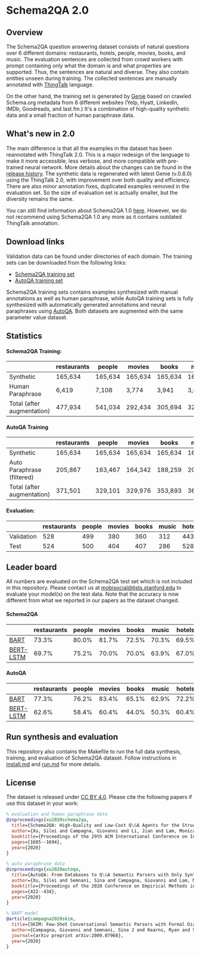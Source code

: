 # Schema2QA 2.0

## Overview
The Schema2QA question answering dataset consists of natural questions over 6 different domains: 
restaurants, hotels, people, movies, books, and music. 
The evaluation sentences are collected from crowd workers with prompt containing 
only what the domain is and what properties are supported. Thus, the sentences are natural 
and diverse. They also contain entities unseen during training. 
The collected sentences are manually annotated with 
[ThingTalk](https://wiki.almond.stanford.edu/en/thingtalk) language. 

On the other hand, the training set is generated by 
[Genie](https://github.com/stanford-oval/genie-toolkit) based on crawled Schema.org metadata 
from 6 different websites (Yelp, Hyatt, LinkedIn, IMDb, Goodreads, and last.fm.) 
It's a combination of high-quality synthetic data and
a small fraction of human paraphrase data. 

## What's new in 2.0
The main difference is that all the examples in the dataset has been reannotated 
with ThingTalk 2.0. This is a major redesign of the language to make it more accessible,
less verbose, and more compatible with pre-trained neural network. 
More details about the changes can be found in the [release history](https://github.com/stanford-oval/thingtalk/blob/master/HISTORY.md).
The synthetic data is regenerated with latest Genie (v.0.8.0) using the ThingTalk 2.0, 
with improvement over both quality and efficiency. 
There are also minor annotation fixes, duplicated examples removed in the evaluation set. 
So the size of evaluation set is actually smaller, but the diversity remains the same. 

You can still find information about Schema2QA 1.0 [here](./doc/1.0.md).
However, we do not recommend using Schema2QA 1.0 any more as it contains outdated ThingTalk 
annotation. 

## Download links
Validation data can be found under directories of each domain.
The training sets can be downloaded from the following links:
- [Schema2QA training set](https://almond-static.stanford.edu/research/schema2qa2.0/autoqa.tar.xz)
- [AutoQA training set](https://almond-static.stanford.edu/research/schema2qa2.0/schema2qa.tar.xz)

Schema2QA training sets contains examples synthesized with manual annotations as well as 
human paraphrase, while AutoQA training sets is fully synthesized with automatically generated 
annotations and neural paraphrases using [AutoQA](https://almond-static.stanford.edu/papers/autoqa-emnlp2020.pdf). 
Both datasets are augmented with the same parameter value dataset. 
 
## Statistics  
#### Schema2QA Training:
|                            | restaurants | people  | movies  | books   | music   | hotels  | average |
| -------------------------- | ----------- | ------- | ------- | ------- | ------- | ------- | ------- |
| Synthetic                  | 165,634     | 165,634 | 165,634 | 165,634 | 165,634 | 165,634 | 165,634 |
| Human Paraphrase           | 6,419       | 7,108   | 3,774   | 3,941   | 3,626   | 3,311   | 4,697   |
| Total (after augmentation) | 477,934     | 541,034 | 292,434 | 305,694 | 322,554 | 302,414 | 373,677 |

#### AutoQA Training 
|                            | restaurants | people  | movies  | books   | music   | hotels  | average |
| -------------------------- | ----------- | ------- | ------- | ------- | ------- | ------- | ------- |
| Synthetic                  | 165,634     | 165,634 | 165,634 | 165,634 | 165,634 | 165,634 | 165,634 |
| Auto Paraphrase (filtered) | 205,867     | 163,467 | 164,342 | 188,259 | 202,870 | 220,428 | 190,872 |
| Total (after augmentation) | 371,501     | 329,101 | 329,976 | 353,893 | 368,504 | 386,062 | 356,506 |

#### Evaluation: 
|            | restaurants | people | movies | books | music | hotels | average |
| ---------- | ----------- | ------ | ------ | ----- | ----- | ------ | ------- |
| Validation | 528         | 499    | 380    | 360   | 312   | 443    | 420.3   |
| Test       | 524         | 500    | 404    | 407   | 286   | 528    | 441.5   |

## Leader board 
All numbers are evaluated on the Schema2QA test set which is not included in this repository. 
Please contact us at mobisocial@lists.stanford.edu to evaluate your model(s) on the test data.
Note that the accuracy is now different from what we reported in our papers as the dataset changed. 
#### Schema2QA
|                                                                                 | restaurants | people | movies | books | music | hotels | average |
| --------------------------------------------------------------------------------| ----------- | ------ | ------ | ----- | ----- | ------ | ------- |
| [BART](https://arxiv.org/pdf/2009.07968.pdf)                                    | 73.3%       | 80.0%  | 81.7%  | 72.5% | 70.3% | 69.5%  | 74.5%   |
| [BERT-LSTM](https://almond-static.stanford.edu/papers/schema2qa-cikm2020.pdf)   | 69.7%       | 75.2%  | 70.0%  | 70.0% | 63.9% | 67.0%  | 69.3%   |

#### AutoQA
|                                                                                 | restaurants | people | movies | books | music | hotels | average |
| --------------------------------------------------------------------------------| ----------- | ------ | ------ | ----- | ----- | ------ | ------- |
| [BART](https://arxiv.org/pdf/2009.07968.pdf)                                    | 77.3%       | 76.2%  | 83.4%  | 65.1% | 62.9% | 72.2%  | 72.9%   |
| [BERT-LSTM](https://almond-static.stanford.edu/papers/schema2qa-cikm2020.pdf)   | 62.6%       | 58.4%  | 60.4%  | 44.0% | 50.3% | 60.4%  | 56.0%   |


 
## Run synthesis and evaluation
This repository also contains the Makefile to run the full data synthesis, training, 
and evaluation of Schema2QA dataset. 
Follow instructions in [install.md](./doc/install.md) and [run.md](./doc/run.md) for
more details. 

## License
The dataset is released under [CC BY 4.0](https://creativecommons.org/licenses/by/4.0/).
Please cite the following papers if use this dataset in your work:
```bib
% evaluation and human paraphrase data
@inproceedings{xu2020schema2qa,
  title={Schema2QA: High-Quality and Low-Cost Q\&A Agents for the Structured Web},
  author={Xu, Silei and Campagna, Giovanni and Li, Jian and Lam, Monica S},
  booktitle={Proceedings of the 29th ACM International Conference on Information \& Knowledge Management},
  pages={1685--1694},
  year={2020}
}

% auto paraphrase data
@inproceedings{xu2020autoqa,
  title={AutoQA: From Databases to Q\&A Semantic Parsers with Only Synthetic Training Data},
  author={Xu, Silei and Semnani, Sina and Campagna, Giovanni and Lam, Monica},
  booktitle={Proceedings of the 2020 Conference on Empirical Methods in Natural Language Processing (EMNLP)},
  pages={422--434},
  year={2020}
}

% BART model
@article{campagna2020skim,
  title={SKIM: Few-Shot Conversational Semantic Parsers with Formal Dialogue Contexts},
  author={Campagna, Giovanni and Semnani, Sina J and Kearns, Ryan and Sato, Lucas Jun Koba and Xu, Silei and Lam, Monica S},
  journal={arXiv preprint arXiv:2009.07968},
  year={2020}
}
```
